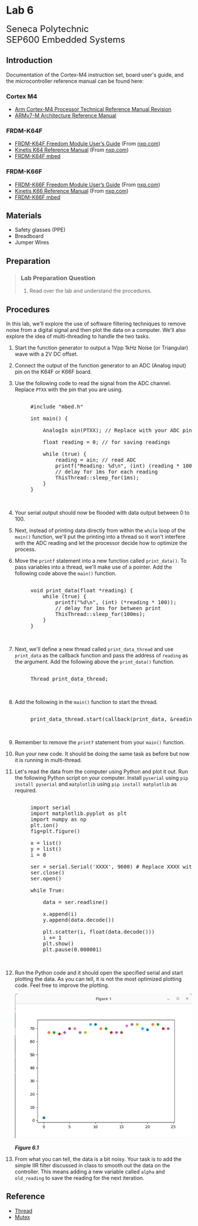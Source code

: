 # Lab 6

<font size="5">
Seneca Polytechnic</br>
SEP600 Embedded Systems
</font>

## Introduction

Documentation of the Cortex-M4 instruction set, board user's guide, and the microcontroller reference manual can be found here:

### Cortex M4

- [Arm Cortex-M4 Processor Technical Reference Manual Revision](https://developer.arm.com/documentation/100166/0001)
- [ARMv7-M Architecture Reference Manual](https://developer.arm.com/documentation/ddi0403/latest/)

### FRDM-K64F

- [FRDM-K64F Freedom Module User’s Guide](FRDMK64FUG.pdf) (From [nxp.com](https://www.nxp.com/webapp/Download?colCode=FRDMK64FUG))
- [Kinetis K64 Reference Manual](K64P144M120SF5RM.pdf) (From [nxp.com](https://www.nxp.com/webapp/Download?colCode=K64P144M120SF5RM))
- [FRDM-K64F mbed](https://os.mbed.com/platforms/FRDM-K64F/)

### FRDM-K66F

- [FRDM-K66F Freedom Module User’s Guide](FRDMK66FUG.pdf) (From [nxp.com](https://www.nxp.com/webapp/Download?colCode=FRDMK66FUG))
- [Kinetis K66 Reference Manual](K66P144M180SF5RMV2.pdf) (From [nxp.com](https://www.nxp.com/webapp/Download?colCode=K66P144M180SF5RMV2))
- [FRDM-K66F mbed](https://os.mbed.com/platforms/FRDM-K66F/)

## Materials
- Safety glasses (PPE)
- Breadboard
- Jumper Wires

## Preparation

> ### Lab Preparation Question
> 1. Read over the lab and understand the procedures.

## Procedures

In this lab, we'll explore the use of software filtering techniques to remove noise from a digital signal and then plot the data on a computer. We'll also explore the idea of multi-threading to handle the two tasks.

1. Start the function generator to output a 1Vpp 1kHz Noise (or Triangular) wave with a 2V DC offset.

1. Connect the output of the function generator to an ADC (Analog input) pin on the K64F or K66F board.

1. Use the following code to read the signal from the ADC channel. Replace `PTXX` with the pin that you are using.
    <pre>

        #include "mbed.h"

        int main() {

            AnalogIn ain(PTXX); // Replace with your ADC pin

            float reading = 0; // for saving readings

            while (true) {
                reading = ain; // read ADC
                printf("Reading: %d\n", (int) (reading * 100)); // print as int
                // delay for 1ms for each reading
                ThisThread::sleep_for(1ms);
            }
        }

    </pre>

1. Your serial output should now be flooded with data output between 0 to 100.

1. Next, instead of printing data directly from within the `while` loop of the `main()` function, we'll put the printing into a thread so it won't interfere with the ADC reading and let the processor decide how to optimize the process.

1. Move the `printf` statement into a new function called `print_data()`. To pass variables into a thread, we'll make use of a pointer. Add the following code above the `main()` function.
    <pre>

        void print_data(float *reading) {
            while (true) {
                printf("%d\n", (int) (*reading * 100));
                // delay for 1ms for between print
                ThisThread::sleep_for(100ms);
            }
        }

    </pre>

1. Next, we'll define a new thread called `print_data_thread` and use `print_data` as the callback function and pass the address of `reading` as the argument. Add the following above the `print_data()` function.
    <pre>

        Thread print_data_thread;

    </pre>

1. Add the following in the `main()` function to start the thread.
    <pre>

        print_data_thread.start(callback(print_data, &reading));

    </pre>

1. Remember to remove the `printf` statement from your `main()` function.

1. Run your new code. It should be doing the same task as before but now it is running in multi-thread.

1. Let's read the data from the computer using Python and plot it out. Run the following Python script on your computer. Install `pyserial` using `pip install pyserial` and `matplotlib` using `pip install matplotlib` as required.
    <pre>

        import serial
        import matplotlib.pyplot as plt
        import numpy as np
        plt.ion()
        fig=plt.figure()

        x = list()
        y = list()
        i = 0

        ser = serial.Serial('XXXX', 9600) # Replace XXXX with your serial port
        ser.close()
        ser.open()

        while True:

            data = ser.readline()
            
            x.append(i)
            y.append(data.decode())

            plt.scatter(i, float(data.decode()))
            i += 1
            plt.show()
            plt.pause(0.000001)

    </pre>

1. Run the Python code and it should open the specified serial and start plotting the data. As you can tell, it is not the most optimized plotting code. Feel free to improve the plotting.

    ![Figure 6.1](lab6-plot.png)

    ***Figure 6.1***

1. From what you can tell, the data is a bit noisy. Your task is to add the simple IIR filter discussed in class to smooth out the data on the controller. This means adding a new variable called `alpha` and `old_reading` to save the reading for the next iteration.

## Reference

- [Thread](https://os.mbed.com/docs/mbed-os/v6.16/apis/thread.html)
- [Mutex](https://os.mbed.com/docs/mbed-os/v6.16/apis/mutex.html)